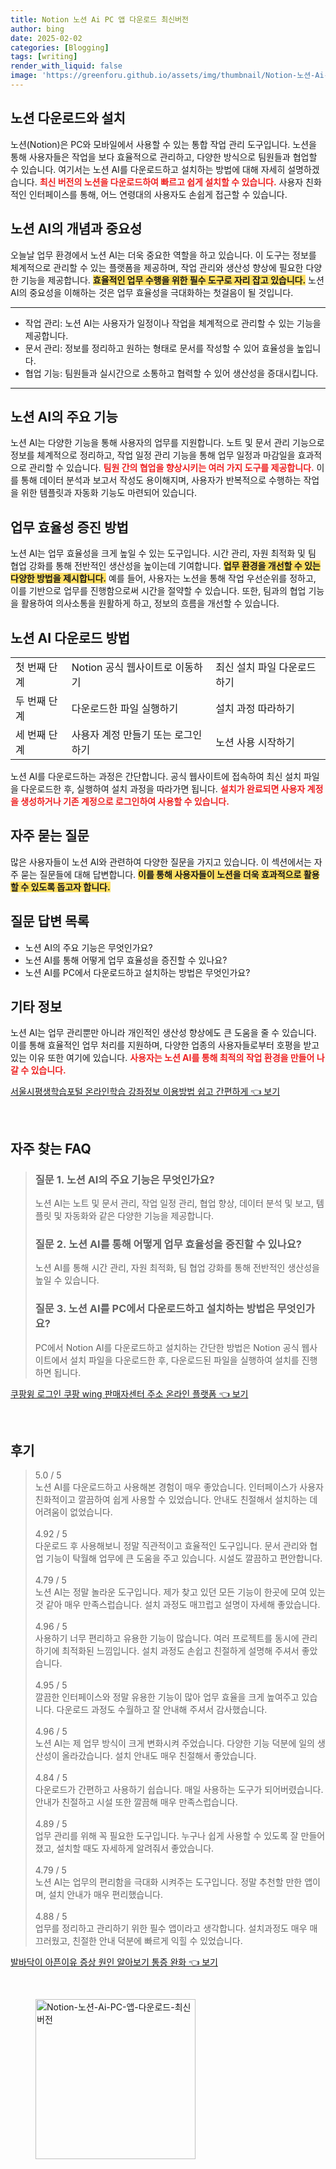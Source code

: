 ```yaml
---
title: Notion 노션 Ai PC 앱 다운로드 최신버전
author: bing
date: 2025-02-02
categories: [Blogging]
tags: [writing]
render_with_liquid: false
image: 'https://greenforu.github.io/assets/img/thumbnail/Notion-노션-Ai-PC-앱-다운로드-최신버전.webp'
---
```



<h2 id='노션_다운로드와_설치'>노션 다운로드와 설치</h2>

<p>노션(Notion)은 PC와 모바일에서 사용할 수 있는 통합 작업 관리 도구입니다. 노션을 통해 사용자들은 작업을 보다 효율적으로 관리하고, 다양한 방식으로 팀원들과 협업할 수 있습니다. 여기서는 노션 AI를 다운로드하고 설치하는 방법에 대해 자세히 설명하겠습니다. <b><span style="color: #ee2323;">최신 버전의 노션을 다운로드하여 빠르고 쉽게 설치할 수 있습니다.</span></b> 사용자 친화적인 인터페이스를 통해, 어느 연령대의 사용자도 손쉽게 접근할 수 있습니다.</p>

<h2 id='노션_AI의_개념과_중요성'>노션 AI의 개념과 중요성</h2>

<p>오늘날 업무 환경에서 노션 AI는 더욱 중요한 역할을 하고 있습니다. 이 도구는 정보를 체계적으로 관리할 수 있는 플랫폼을 제공하며, 작업 관리와 생산성 향상에 필요한 다양한 기능을 제공합니다. <b><span style="background-color: #ffe066;">효율적인 업무 수행을 위한 필수 도구로 자리 잡고 있습니다.</span></b> 노션 AI의 중요성을 이해하는 것은 업무 효율성을 극대화하는 첫걸음이 될 것입니다.</p>

<hr />

<ul>
    <li>작업 관리: 노션 AI는 사용자가 일정이나 작업을 체계적으로 관리할 수 있는 기능을 제공합니다.</li>
    <li>문서 관리: 정보를 정리하고 원하는 형태로 문서를 작성할 수 있어 효율성을 높입니다.</li>
    <li>협업 기능: 팀원들과 실시간으로 소통하고 협력할 수 있어 생산성을 증대시킵니다.</li>
</ul>

<hr />

<h2 id='노션_AI의_주요_기능'>노션 AI의 주요 기능</h2>

<p>노션 AI는 다양한 기능을 통해 사용자의 업무를 지원합니다. 노트 및 문서 관리 기능으로 정보를 체계적으로 정리하고, 작업 일정 관리 기능을 통해 업무 일정과 마감일을 효과적으로 관리할 수 있습니다. <b><span style="color: #ee2323;">팀원 간의 협업을 향상시키는 여러 가지 도구를 제공합니다.</span></b> 이를 통해 데이터 분석과 보고서 작성도 용이해지며, 사용자가 반복적으로 수행하는 작업을 위한 템플릿과 자동화 기능도 마련되어 있습니다.</p>

<h2 id='업무_효율성_증진_방법'>업무 효율성 증진 방법</h2>

<p>노션 AI는 업무 효율성을 크게 높일 수 있는 도구입니다. 시간 관리, 자원 최적화 및 팀 협업 강화를 통해 전반적인 생산성을 높이는데 기여합니다. <b><span style="background-color: #ffe066;">업무 환경을 개선할 수 있는 다양한 방법을 제시합니다.</span></b> 예를 들어, 사용자는 노션을 통해 작업 우선순위를 정하고, 이를 기반으로 업무를 진행함으로써 시간을 절약할 수 있습니다. 또한, 팀과의 협업 기능을 활용하여 의사소통을 원활하게 하고, 정보의 흐름을 개선할 수 있습니다.</p>

<h2 id='노션_AI_다운로드_방법'>노션 AI 다운로드 방법</h2>

<table>
    <tr>
        <td>첫 번째 단계</td>
        <td>Notion 공식 웹사이트로 이동하기</td>
        <td>최신 설치 파일 다운로드하기</td>
    </tr>
    <tr>
        <td>두 번째 단계</td>
        <td>다운로드한 파일 실행하기</td>
        <td>설치 과정 따라하기</td>
    </tr>
    <tr>
        <td>세 번째 단계</td>
        <td>사용자 계정 만들기 또는 로그인하기</td>
        <td>노션 사용 시작하기</td>
    </tr>
</table>

<p>노션 AI를 다운로드하는 과정은 간단합니다. 공식 웹사이트에 접속하여 최신 설치 파일을 다운로드한 후, 실행하여 설치 과정을 따라가면 됩니다. <b><span style="color: #ee2323;">설치가 완료되면 사용자 계정을 생성하거나 기존 계정으로 로그인하여 사용할 수 있습니다.</span></b></p>

<h2 id='자주_묻는_질문'>자주 묻는 질문</h2>

<p>많은 사용자들이 노션 AI와 관련하여 다양한 질문을 가지고 있습니다. 이 섹션에서는 자주 묻는 질문들에 대해 답변합니다. <b><span style="background-color: #ffe066;">이를 통해 사용자들이 노션을 더욱 효과적으로 활용할 수 있도록 돕고자 합니다.</span></b></p>

<h2 id='질문_답변_목록'>질문 답변 목록</h2>

<ul>
    <li>노션 AI의 주요 기능은 무엇인가요?</li>
    <li>노션 AI를 통해 어떻게 업무 효율성을 증진할 수 있나요?</li>
    <li>노션 AI를 PC에서 다운로드하고 설치하는 방법은 무엇인가요?</li>
</ul>

<h2 id='기타_정보'>기타 정보</h2>

<p>노션 AI는 업무 관리뿐만 아니라 개인적인 생산성 향상에도 큰 도움을 줄 수 있습니다. 이를 통해 효율적인 업무 처리를 지원하며, 다양한 업종의 사용자들로부터 호평을 받고 있는 이유 또한 여기에 있습니다. <b><span style="color: #ee2323;">사용자는 노션 AI를 통해 최적의 작업 환경을 만들어 나갈 수 있습니다.</span></b></p>


<p><a class="click-button" title="서울시평생학습포털 온라인학습 강좌정보 이용방법 쉽고 간편하게" href="https://greenforu.github.io/posts/%EC%84%9C%EC%9A%B8%EC%8B%9C%ED%8F%89%EC%83%9D%ED%95%99%EC%8A%B5%ED%8F%AC%ED%84%B8-%EC%98%A8%EB%9D%BC%EC%9D%B8%ED%95%99%EC%8A%B5-%EA%B0%95%EC%A2%8C%EC%A0%95%EB%B3%B4-%EC%9D%B4%EC%9A%A9%EB%B0%A9%EB%B2%95-%EC%89%BD%EA%B3%A0-%EA%B0%84%ED%8E%B8%ED%95%98%EA%B2%8C/" rel="dofollow">서울시평생학습포털 온라인학습 강좌정보 이용방법 쉽고 간편하게 👈 보기</a></p><br>
<h2 id='자주_찾는_FAQ'>자주 찾는 FAQ</h2>
<div itemscope="" itemtype="https://schema.org/FAQPage">
<blockquote>
<div itemscope="" itemprop="mainEntity" itemtype="https://schema.org/Question">
<h3 itemprop="name">질문 1. 노션 AI의 주요 기능은 무엇인가요?</h3>
<div itemscope="" itemprop="acceptedAnswer" itemtype="https://schema.org/Answer">
<span itemprop="text">
<p>노션 AI는 노트 및 문서 관리, 작업 일정 관리, 협업 향상, 데이터 분석 및 보고, 템플릿 및 자동화와 같은 다양한 기능을 제공합니다.</p>
</span>
</div>
</div>
<div itemscope="" itemprop="mainEntity" itemtype="https://schema.org/Question">
<h3 itemprop="name">질문 2. 노션 AI를 통해 어떻게 업무 효율성을 증진할 수 있나요?</h3>
<div itemscope="" itemprop="acceptedAnswer" itemtype="https://schema.org/Answer">
<span itemprop="text">
<p>노션 AI를 통해 시간 관리, 자원 최적화, 팀 협업 강화를 통해 전반적인 생산성을 높일 수 있습니다.</p>
</span>
</div>
</div>
<div itemscope="" itemprop="mainEntity" itemtype="https://schema.org/Question">
<h3 itemprop="name">질문 3. 노션 AI를 PC에서 다운로드하고 설치하는 방법은 무엇인가요?</h3>
<div itemscope="" itemprop="acceptedAnswer" itemtype="https://schema.org/Answer">
<span itemprop="text">
<p>PC에서 Notion AI를 다운로드하고 설치하는 간단한 방법은 Notion 공식 웹사이트에서 설치 파일을 다운로드한 후, 다운로드된 파일을 실행하여 설치를 진행하면 됩니다.</p>
</span>
</div>
</div>
</blockquote>
</div>
<p><a class="click-button" title="쿠팡윙 로그인 쿠팡 wing 판매자센터 주소 온라인 플랫폼" href="https://greenforu.github.io/posts/%EC%BF%A0%ED%8C%A1%EC%9C%99-%EB%A1%9C%EA%B7%B8%EC%9D%B8-%EC%BF%A0%ED%8C%A1-wing-%ED%8C%90%EB%A7%A4%EC%9E%90%EC%84%BC%ED%84%B0-%EC%A3%BC%EC%86%8C-%EC%98%A8%EB%9D%BC%EC%9D%B8-%ED%94%8C%EB%9E%AB%ED%8F%BC/" rel="dofollow">쿠팡윙 로그인 쿠팡 wing 판매자센터 주소 온라인 플랫폼 👈 보기</a></p><br>
<h2 id='후기'>후기</h2>
<div itemscope itemtype="https://schema.org/Product">
  <blockquote>
  <div itemprop="review" itemscope itemtype="https://schema.org/Review">
      <div itemprop="reviewRating" itemscope itemtype="https://schema.org/Rating"> <span itemprop="ratingValue">5.0</span> / <span itemprop="bestRating">5</span> </div>
      <span itemprop="reviewBody">노션 AI를 다운로드하고 사용해본 경험이 매우 좋았습니다. 인터페이스가 사용자 친화적이고 깔끔하여 쉽게 사용할 수 있었습니다. 안내도 친절해서 설치하는 데 어려움이 없었습니다.</span>
  </div>
  <br>
  <div itemprop="review" itemscope itemtype="https://schema.org/Review">
      <div itemprop="reviewRating" itemscope itemtype="https://schema.org/Rating"> <span itemprop="ratingValue">4.92</span> / <span itemprop="bestRating">5</span> </div>
      <span itemprop="reviewBody">다운로드 후 사용해보니 정말 직관적이고 효율적인 도구입니다. 문서 관리와 협업 기능이 탁월해 업무에 큰 도움을 주고 있습니다. 시설도 깔끔하고 편안합니다.</span>
  </div>
  <br>
  <div itemprop="review" itemscope itemtype="https://schema.org/Review">
      <div itemprop="reviewRating" itemscope itemtype="https://schema.org/Rating"> <span itemprop="ratingValue">4.79</span> / <span itemprop="bestRating">5</span> </div>
      <span itemprop="reviewBody">노션 AI는 정말 놀라운 도구입니다. 제가 찾고 있던 모든 기능이 한곳에 모여 있는 것 같아 매우 만족스럽습니다. 설치 과정도 매끄럽고 설명이 자세해 좋았습니다.</span>
  </div>
  <br>
  <div itemprop="review" itemscope itemtype="https://schema.org/Review">
      <div itemprop="reviewRating" itemscope itemtype="https://schema.org/Rating"> <span itemprop="ratingValue">4.96</span> / <span itemprop="bestRating">5</span> </div>
      <span itemprop="reviewBody">사용하기 너무 편리하고 유용한 기능이 많습니다. 여러 프로젝트를 동시에 관리하기에 최적화된 느낌입니다. 설치 과정도 손쉽고 친절하게 설명해 주셔서 좋았습니다.</span>
  </div>
  <br>
  <div itemprop="review" itemscope itemtype="https://schema.org/Review">
      <div itemprop="reviewRating" itemscope itemtype="https://schema.org/Rating"> <span itemprop="ratingValue">4.95</span> / <span itemprop="bestRating">5</span> </div>
      <span itemprop="reviewBody">깔끔한 인터페이스와 정말 유용한 기능이 많아 업무 효율을 크게 높여주고 있습니다. 다운로드 과정도 수월하고 잘 안내해 주셔서 감사했습니다.</span>
  </div>
  <br>
  <div itemprop="review" itemscope itemtype="https://schema.org/Review">
      <div itemprop="reviewRating" itemscope itemtype="https://schema.org/Rating"> <span itemprop="ratingValue">4.96</span> / <span itemprop="bestRating">5</span> </div>
      <span itemprop="reviewBody">노션 AI는 제 업무 방식이 크게 변화시켜 주었습니다. 다양한 기능 덕분에 일의 생산성이 올라갔습니다. 설치 안내도 매우 친절해서 좋았습니다.</span>
  </div>
  <br>
  <div itemprop="review" itemscope itemtype="https://schema.org/Review">
      <div itemprop="reviewRating" itemscope itemtype="https://schema.org/Rating"> <span itemprop="ratingValue">4.84</span> / <span itemprop="bestRating">5</span> </div>
      <span itemprop="reviewBody">다운로드가 간편하고 사용하기 쉽습니다. 매일 사용하는 도구가 되어버렸습니다. 안내가 친절하고 시설 또한 깔끔해 매우 만족스럽습니다.</span>
  </div>
  <br>
  <div itemprop="review" itemscope itemtype="https://schema.org/Review">
      <div itemprop="reviewRating" itemscope itemtype="https://schema.org/Rating"> <span itemprop="ratingValue">4.89</span> / <span itemprop="bestRating">5</span> </div>
      <span itemprop="reviewBody">업무 관리를 위해 꼭 필요한 도구입니다. 누구나 쉽게 사용할 수 있도록 잘 만들어졌고, 설치할 때도 자세하게 알려줘서 좋았습니다.</span>
  </div>
  <br>
  <div itemprop="review" itemscope itemtype="https://schema.org/Review">
      <div itemprop="reviewRating" itemscope itemtype="https://schema.org/Rating"> <span itemprop="ratingValue">4.79</span> / <span itemprop="bestRating">5</span> </div>
      <span itemprop="reviewBody">노션 AI는 업무의 편리함을 극대화 시켜주는 도구입니다. 정말 추천할 만한 앱이며, 설치 안내가 매우 편리했습니다.</span>
  </div>
  <br>
  <div itemprop="review" itemscope itemtype="https://schema.org/Review">
      <div itemprop="reviewRating" itemscope itemtype="https://schema.org/Rating"> <span itemprop="ratingValue">4.88</span> / <span itemprop="bestRating">5</span> </div>
      <span itemprop="reviewBody">업무를 정리하고 관리하기 위한 필수 앱이라고 생각합니다. 설치과정도 매우 매끄러웠고, 친절한 안내 덕분에 빠르게 익힐 수 있었습니다.</span>
  </div>
  </blockquote>
</div>
<p><a class="click-button" title="발바닥이 아픈이유 증상 원인 알아보기 통증 완화" href="https://greenforu.github.io/posts/%EB%B0%9C%EB%B0%94%EB%8B%A5%EC%9D%B4-%EC%95%84%ED%94%88%EC%9D%B4%EC%9C%A0-%EC%A6%9D%EC%83%81-%EC%9B%90%EC%9D%B8-%EC%95%8C%EC%95%84%EB%B3%B4%EA%B8%B0-%ED%86%B5%EC%A6%9D-%EC%99%84%ED%99%94/" rel="dofollow">발바닥이 아픈이유 증상 원인 알아보기 통증 완화 👈 보기</a></p><br>
<figure class="image"><img src="https://greenforu.github.io/assets/img/thumbnail/Notion-노션-Ai-PC-앱-다운로드-최신버전.webp" alt="Notion-노션-Ai-PC-앱-다운로드-최신버전" width="256" height="256"></figure>